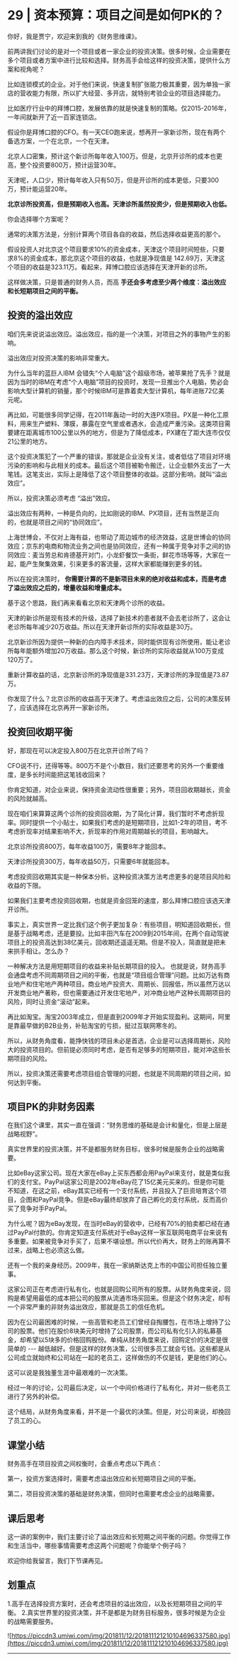 # 29 | 资本预算：项目之间是如何PK的？

你好，我是贾宁，欢迎来到我的《财务思维课》。

前两讲我们讨论的是对一个项目或者一家企业的投资决策。很多时候，企业需要在多个项目或者方案中进行比较和选择。财务高手会给这样的投资决策，提供什么方案和视角呢？

比如连锁模式的企业。对于他们来说，快速复制扩张能力极其重要，因为单独一家店的营收能力有限，所以扩大经营、多开店，就特别考验企业的项目选择能力。

比如医疗行业中的拜博口腔，发展依靠的就是快速复制的策略。仅2015-2016年，一年间就新开了近一百家连锁店。

假设你是拜博口腔的CFO。有一天CEO跑来说，想再开一家新诊所，现在有两个备选方案，一个在北京，一个在天津。

北京人口密集，预计这个新诊所每年收入100万。但是，北京开诊所的成本也更高，整个投资要800万，预计运营30年。

天津呢，人口少，预计每年收入只有50万，但是开诊所的成本更低，只要300万，预计能运营20年。

 **北京诊所投资高，但是预期收入也高。天津诊所虽然投资少，但是预期收入也低。**

你会选择哪个方案呢？

通常的决策方法是，分别计算两个项目各自的收益，然后选择收益更高的那个。

假设投资人对北京这个项目要求10%的资金成本，天津这个项目时间短些，只要求8%的资金成本，那北京这个项目的收益，也就是净现值是 142.69万，天津这个项目的收益是323.11万。看起来，拜博口腔应该选择在天津开新的诊所。

这样做决策，只是普通的财务人员，而高 **手还会多考虑至少两个维度：溢出效应和长短期项目之间的平衡。**

## 投资的溢出效应

咱们先来说说溢出效应。溢出效应，指的是一个决策，对项目之外的事物产生的影响。

溢出效应对投资决策的影响非常重大。

为什么当年的蓝巨人IBM 会错失“个人电脑”这个超级市场，被苹果抢了先手？就是因为当时的IBM在考虑“个人电脑”项目的投资时，发现一旦推出个人电脑，势必会影响大型计算机的销量，那个时候IBM可是靠着卖大型计算机，每年进账72亿美元呢。

再比如，可能很多同学记得，在2011年轰动一时的大连PX项目。PX是一种化工原料，用来生产塑料、薄膜，暴露在空气里或者遇水，会造成严重污染。这类项目需要建在距离城市100公里以外的地方，但是为了降低成本，PX建在了距大连市仅仅21公里的地方。

这个投资决策犯了一个严重的错误，那就是企业没有关注，或者低估了项目对环境污染的影响和与此相关的成本。最后这个项目被勒令搬迁，让企业额外支出了一大笔钱。这笔支出，实际上是降低了这个项目整体的收益。这部分影响，就叫“溢出效应”。

所以，投资决策必须考虑 “溢出”效应。

溢出效应有两种，一种是负向的，比如刚说的IBM、PX项目，还有当然是正向的，也就是项目之间的“协同效应”。

上海世博会，不仅对上海有益，也带动了周边城市的经济效益，这是世博会的协同效应；京东的电商和物流业务之间也是协同效应，还有一种属于竞争对手之间的协同效应：麦当劳总和肯德基开对门，小龙虾餐饮一条街，鲜花市场等等，大家在一起，能产生聚集效果，引来更多的客流量，这样大家都能赚到更多的钱。

所以在投资决策时， **你需要计算的不是新项目未来的绝对收益和成本，而是考虑了溢出效应之后的，增量收益和增量成本。**

基于这个思路，我们再来看看北京和天津两个诊所的收益。

天津的新诊所是现有技术的升级，选择了新技术的患者就不会去老诊所了，这会让老诊所每年减少20万收益。所以在天津开新诊所的实际收益是30万。

北京新诊所因为提供一种新的白内障手术技术，同时能供现有诊所使用，能让老诊所每年能额外增加20万收益。那么这个时候，新诊所的实际收益就从100万变成120万了。

重新计算收益的话，北京新诊所的净现值是331.23万，天津诊所的净现值是73.87万。

你发现了什么？北京诊所的收益高于天津了。考虑溢出效应之后，公司的决策反转了，应该选择在北京再开一家新诊所。

## 投资回收期平衡

好，那现在可以决定投入800万在北京开诊所了吗？

CFO说不行，还得等等。800万不是个小数目，我们还要思考的另外一个重要维度，是多长时间能把这笔钱收回来？

你肯定知道，对企业来说，保持资金流动性很重要；另外，项目回收期越长，资金的风险就越高。

现在咱们来算算这两个诊所的投资回收期，为了简化计算，我们暂时不考虑折现率。同时提供一个小贴士，如果我们考虑的是短期项目，比如1-2年的项目，考不考虑折现率对结果影响不大，折现率的作用对周期越长的项目，影响越大。

北京诊所投资800万，每年收益100万，需要8年才能回本。

天津诊所投资300万，每年收益50万，只需要6年就能回本。

考虑投资回收期其实是一种保本分析。这种投资决策方法考虑更多的是项目风险和收益的下限。

如果我们主要考虑投资回收期，也就是资金回笼的速度，那么拜博口腔应该选天津开诊所。

事实上，真实世界一定比我们这个例子更加复杂：有些项目，明知道回收期长，但是基于战略考虑，还是要投。比如丰田汽车在2009到2015年间，在两个自动驾驶项目上的投资高达到38亿美元，回收期还遥遥无期。但是不投入，简直就是把未来拱手相让。怎么办？

一种解决方法是用短期项目的收益来补贴长期项目的投入。 也就是说，财务高手会通盘考虑不同周期项目之间的平衡，也就是“项目组合管理”问题。比如万达有商业地产和住宅地产两种项目。商业地产投资大、周期长、回报低，所以虽然万达以开发商业地产著称，但也需要通过开发住宅地产，对冲商业地产这种长周期项目的风险，同时让资金“滚动”起来。

再比如淘宝。淘宝2003年成立，但是直到2009年才开始实现盈利。这期间，阿里是靠最早做的B2B业务，补贴淘宝的亏损，挺过互联网寒冬的。

所以，从财务角度看，能挣快钱的项目未必是首选，企业是可以选择周期长，风险大的投资项目的。但前提必须同时考虑，是否有足够多的短期项目，能对冲这些长期项目的风险。

所以，投资决策还需要考虑项目组合管理的问题，也就是不同周期的项目之间，如何达到平衡。

## 项目PK的非财务因素

在我们这个课里，其实一直在强调：“财务思维的基础是会计和量化，但是上层是战略视野”。

真实世界里的投资决策，并不是都服务财务目标，很多时候是服务企业的战略需要。

比如eBay这家公司。现在大家在eBay上买东西都会用PayPal来支付，就是类似我们的支付宝。PayPal这家公司是2002年eBay花了15亿美元买来的。但是你可能不知道，在这之前，eBay其实已经有一个支付系统，并且投入了巨资培育这个项目，企图和PayPal竞争。但是eBay最终却放弃了自己孵化的支付系统，反而高价买了竞争对手PayPal。

为什么呢？因为eBay发现，在当时eBay的营收中，已经有70%的拍卖都已经在通过PayPal付款的。你肯定知道支付系统对于eBay这样一家互联网电商平台来说有多重要。如果被竞争对手买了，后果不堪设想。所以代价再大，财务上的账再算不过来，战略上也必须这么做。

还有一个我的亲身经历。2009年，我在一家纳斯达克上市的中国公司担任独立董事。

这家公司正在考虑进行私有化，也就是回购公司所有的股票。从财务角度来说，回购是希望用最低的成本把公司的股票从流通市场买回来。但是这个财务决定，却有一个非常严重的非财务溢出效应，那就是员工的信任危机。

因为在公司最困难的时候，一些高管和老员工们曾经自掏腰包，在市场上增持了公司的股票。他们在股价8块美元时增持了公司股票，而公司私有化引入的私募基金，却希望以5块多的价格回购股份。单纯从财务角度来说，回购定价的决定是很简单的 --- 越低越好。但是这样的财务决策，公司很多员工就会亏钱。这些都是从公司成立就始终和公司站在一起的老员工，这样做伤的不仅是钱，更是他们的心。

这可以说是我独董生涯中最艰难的一次决策。

经过一年的讨论，公司最后决定，以一个中间价格进行了私有化，并对一些老员工进行了另外的补偿。

这个结局，从财务角度来看，并不是一个最优的决策。但是，对公司来说，却挽回了员工的心。

## 课堂小结

财务高手在项目投资之间权衡时，会重点考虑以下两点：

第一，投资方案选择时，需要考虑溢出效应和长短期项目之间的平衡。

第二，项目投资决策的基础是财务决策，但同时也需要考虑企业的战略需要。

## 课后思考

这一讲的案例中，我们主要讨论了溢出效应和长短期之间平衡的问题。你觉得工作和生活当中，哪些事情需要考虑这两个问题呢？你能举个例子吗？

欢迎你给我留言，我们下节课再见。

## 划重点

1.高手在选择投资方案时，还会考虑项目的溢出效应，以及长短期项目之间的平衡。
2.真实世界里的投资决策，并不是都是为财务目标服务，很多时候是为企业的战略需要服务。
 

![https://piccdn3.umiwi.com/img/201811/12/201811121210104696337580.jpg](https://piccdn3.umiwi.com/img/201811/12/201811121210104696337580.jpg)

---
